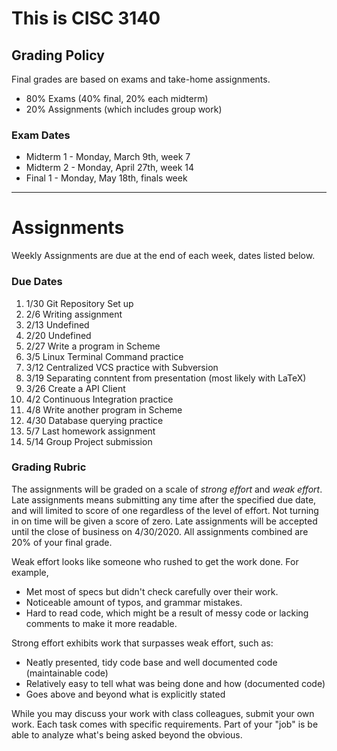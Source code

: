 # This is CISC 3140

## Grading Policy

Final grades are based on exams and take-home assignments. 

* 80% Exams (40% final, 20% each midterm)
* 20% Assignments (which includes group work)

### Exam Dates

* Midterm 1 - Monday, March 9th, week 7
* Midterm 2 - Monday, April 27th, week 14
* Final 1 - Monday, May 18th, finals week

---

# Assignments

Weekly Assignments are due at the end of each week, dates listed below.

### Due Dates

1. 1/30 Git Repository Set up
2. 2/6 Writing assignment
3. 2/13 Undefined
4. 2/20 Undefined
5. 2/27 Write a program in Scheme
6. 3/5 Linux Terminal Command practice
7. 3/12 Centralized VCS practice with Subversion
8. 3/19 Separating conntent from presentation (most likely with LaTeX)
9. 3/26 Create a API Client
10. 4/2 Continuous Integration practice
11. 4/8 Write another program in Scheme
12. 4/30 Database querying practice
13. 5/7 Last homework assignment
14. 5/14 Group Project submission

### Grading Rubric

The assignments will be graded on a scale of *strong effort* and *weak effort*. Late assignments means submitting any time after the specified due date, and will limited to score of one regardless of the level of effort. Not turning in on time will be given a score of zero. Late assignments will be accepted until the close of business on 4/30/2020.
All assignments combined are 20% of your final grade.

Weak effort looks like someone who rushed to get the work done. For example,

* Met most of specs but didn't check carefully over their work.
* Noticeable amount of typos, and grammar mistakes.
* Hard to read code, which might be a result of messy code or lacking comments to make it more readable.

Strong effort exhibits work that surpasses weak effort, such as:

* Neatly presented, tidy code base and well documented code (maintainable code)
* Relatively easy to tell what was being done and how (documented code)
* Goes above and beyond what is explicitly stated

While you may discuss your work with class colleagues, submit your own work. Each task comes with specific requirements. Part of your "job" is be able to analyze what's being asked beyond the obvious.
